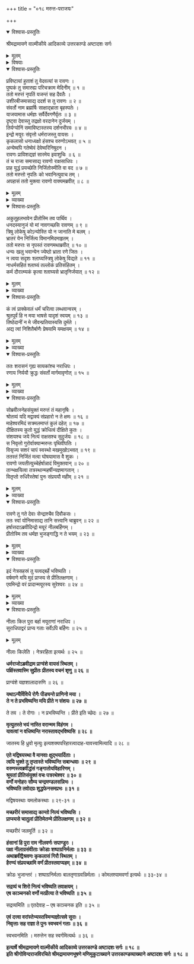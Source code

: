 +++
title = "०१८ मरुत्त-पराजयः"

+++

<details open><summary>विश्वास-प्रस्तुतिः</summary>

श्रीमद्रामायणे वाल्मीकीये आदिकाव्ये उत्तरकाण्डे अष्टादशः सर्गः
</details>

<details><summary>मूलम्</summary>

श्रीमद्रामायणे वाल्मीकीये आदिकाव्ये उत्तरकाण्डे अष्टादशः सर्गः
</details>

<details><summary>विषयाः</summary>

कदाचिद् इन्द्रादि-देव-गण-मण्डितं मरुत्त-राज-यज्ञ-वाटं प्रविष्टे रावणे  
तद्-भयाद् इन्द्रादि-देवैर् मयूर-वायसादि-रूप-परिग्रहः ॥ १ ॥  
रावणेन-युद्धाय समाहूते मरुत्ते युद्ध-संनद्धे  
संवर्त-नाम्ना पुरोधसा  
दीक्षितस्य युद्धानौचित्योक्त्या  
तत्-प्रतिनिवर्तनम् ॥ २ ॥  
निवृत्ते तस्मिन्  
रावणेन जय-घोषण-पूर्वकं निर्गमनम् ॥ ३ ॥  
ततो निज-निज-रूप-धारिभिर् इन्द्रादिभिः  
परितोषान् मयूरादीनां नाना-वरप्रदानम् ॥ ४ ॥
</details>

<details open><summary>विश्वास-प्रस्तुतिः</summary>

प्रविष्टायां हुताशं तु वेदवत्यां स रावणः ।  
पुष्पकं तु समारुह्य परिचक्राम मेदिनीम् ॥ १ ॥  
ततो मरुत्तं नृपतिं यजन्तं सह दैवतैः ।  
उशीरबीजमासाद्य ददर्श स तु रावणः ॥ २ ॥  
संवर्तो नाम ब्रह्मर्षिः साक्षाद्भ्राता बृहस्पतेः ।  
याजयामास धर्मज्ञः सर्वैर्देवगणैर्वृतः ॥ ३ ॥  
दृष्ट्वा देवास्तु तद्रक्षो वरदानेन दुर्जयम् ।  
तिर्यग्योनिं समाविष्टास्तस्य दर्शनभीरवः ॥ ४ ॥  
इन्द्रो मयूरः संवृत्तो धर्मराजस्तु वायसः ।  
कृकलासो धनाध्यक्षो हंसश्च वरुणोऽभवत् ॥ ५ ॥  
अन्येष्वपि गतेष्वेवं देवेष्वरिनिषूदन ।  
रावणः प्राविशद्यज्ञं सारमेय इवाशुचिः ॥ ६ ॥  
तं च राजा समासाद्य रावणो राक्षसाधिपः ।  
प्राह युद्धं प्रयच्छेति निर्जितोस्मीति वा वद ॥ ७ ॥  
ततो मरुत्तो नृपतिः को भवानित्युवाच तम् ।  
अपहासं ततो मुक्त्वा रावणो वाक्यमब्रवीत् ॥ ८ ॥
</details>

<details><summary>मूलम्</summary>

प्रविष्टायां हुताशं तु वेदवत्यां स रावणः ।  
पुष्पकं तु समारुह्य परिचक्राम मेदिनीम् ॥ १ ॥  
ततो मरुत्तं नृपतिं यजन्तं सह दैवतैः ।  
उशीरबीजमासाद्य ददर्श स तु रावणः ॥ २ ॥  
संवर्तो नाम ब्रह्मर्षिः साक्षाद्भ्राता बृहस्पतेः ।  
याजयामास धर्मज्ञः सर्वैर्देवगणैर्वृतः ॥ ३ ॥  
दृष्ट्वा देवास्तु तद्रक्षो वरदानेन दुर्जयम् ।  
तिर्यग्योनिं समाविष्टास्तस्य दर्शनभीरवः ॥ ४ ॥  
इन्द्रो मयूरः संवृत्तो धर्मराजस्तु वायसः ।  
कृकलासो धनाध्यक्षो हंसश्च वरुणोऽभवत् ॥ ५ ॥  
अन्येष्वपि गतेष्वेवं देवेष्वरिनिषूदन ।  
रावणः प्राविशद्यज्ञं सारमेय इवाशुचिः ॥ ६ ॥  
तं च राजा समासाद्य रावणो राक्षसाधिपः ।  
प्राह युद्धं प्रयच्छेति निर्जितोस्मीति वा वद ॥ ७ ॥  
ततो मरुत्तो नृपतिः को भवानित्युवाच तम् ।  
अपहासं ततो मुक्त्वा रावणो वाक्यमब्रवीत् ॥ ८ ॥
</details>

<details><summary>व्याख्या</summary>

उशीरबीजमिति देशनाम ॥ २-८ ॥
</details>

<details open><summary>विश्वास-प्रस्तुतिः</summary>

अकुतूहलभावेन प्रीतोस्मि तव पार्थिव ।  
धनदस्यानुजं यो मां नावगच्छसि रावणम् ॥ ९ ॥  
त्रिषु लोकेषु कोऽन्योस्ति यो न जानाति मे बलम् ।  
भ्रातरं येन निर्जित्य विमानमिदमाहृतम् ।  
ततो मरुत्तः स नृपस्तं रावणमथाब्रवीत् ॥ १० ॥  
धन्यः खलु भवान्येन ज्येष्ठो भ्राता रणे जितः ।  
न त्वया सदृशः श्लाघ्यस्त्रिषु लोकेषु विद्यते ॥ ११ ॥  
नाधर्मसहितं श्लाघ्यं तल्लोकं प्रतिसंहितम् ।  
कर्म दौरात्म्यकं कृत्वा श्लाघ्यसे भ्रातृनिर्जयात् ॥ १२ ॥
</details>

<details><summary>मूलम्</summary>

अकुतूहलभावेन प्रीतोस्मि तव पार्थिव ।  
धनदस्यानुजं यो मां नावगच्छसि रावणम् ॥ ९ ॥  
त्रिषु लोकेषु कोऽन्योस्ति यो न जानाति मे बलम् ।  
भ्रातरं येन निर्जित्य विमानमिदमाहृतम् ।  
ततो मरुत्तः स नृपस्तं रावणमथाब्रवीत् ॥ १० ॥  
धन्यः खलु भवान्येन ज्येष्ठो भ्राता रणे जितः ।  
न त्वया सदृशः श्लाघ्यस्त्रिषु लोकेषु विद्यते ॥ ११ ॥  
नाधर्मसहितं श्लाघ्यं तल्लोकं प्रतिसंहितम् ।  
कर्म दौरात्म्यकं कृत्वा श्लाघ्यसे भ्रातृनिर्जयात् ॥ १२ ॥
</details>

<details><summary>व्याख्या</summary>

अकुतूहुलभावेनमां दृष्ट्वाऽप्यविस्मय- निर्भयानादरभावेनेत्यर्थः । यो नावगच्छसि तस्य तवेत्यन्वयः ॥ ९-१२ ॥
</details>

<details open><summary>विश्वास-प्रस्तुतिः</summary>

कं त्वं प्राक्केवलं धर्मं चरित्वा लब्धवान्वरम् ।  
श्रुतपूर्वं हि न मया भाषसे यादृशं स्वयम् ॥ १३ ॥  
तिष्ठेदानीं न मे जीवन्प्रतियास्यसि दुर्मते ।  
अद्य त्वां निशितैर्बाणैः प्रेषयामि यमक्षयम् ॥ १४ ॥
</details>

<details><summary>मूलम्</summary>

कं त्वं प्राक्केवलं धर्मं चरित्वा लब्धवान्वरम् ।  
श्रुतपूर्वं हि न मया भाषसे यादृशं स्वयम् ॥ १३ ॥  
तिष्ठेदानीं न मे जीवन्प्रतियास्यसि दुर्मते ।  
अद्य त्वां निशितैर्बाणैः प्रेषयामि यमक्षयम् ॥ १४ ॥
</details>

<details><summary>व्याख्या</summary>

प्राक् पूर्वं । त्वं केवलं धर्मं दोषहीनं धर्मं चरित्वा किमपि वरं लब्धवानिति श्रुतपूर्वं । इदानीं यादृशं भ्रातृविजयरूपमधर्मं भाषसे तन्न श्रुतपूर्वमित्यर्थः ॥ १३-१४ ॥
</details>

<details open><summary>विश्वास-प्रस्तुतिः</summary>

ततः शरासनं गृह्य सायकांश्च नराधिपः ।  
रणाय निर्ययौ क्रुद्धः संवर्तो मार्गमावृणोत् ॥ १५ ॥
</details>

<details><summary>मूलम्</summary>

ततः शरासनं गृह्य सायकांश्च नराधिपः ।  
रणाय निर्ययौ क्रुद्धः संवर्तो मार्गमावृणोत् ॥ १५ ॥
</details>

<details><summary>व्याख्या</summary>

मार्गमावृणोत् । निर्यातस्येति शेषः ॥ १५ ॥
</details>

<details open><summary>विश्वास-प्रस्तुतिः</summary>

सोब्रवीत्स्नेहसंयुक्तं मरुत्तं तं महानृषिः ।  
श्रोतव्यं यदि मद्वाक्यं संप्रहारो न ते क्षमः ॥ १६ ॥  
माहेश्वरमिदं सत्रमलमाप्तं कुलं दहेत् ॥ १७ ॥  
दीक्षितस्य कुतो युद्धं क्रोधित्वं दीक्षिते कुतः ।  
संशयश्च जये नित्यं राक्षसश्च सुदुर्जयः ॥ १८ ॥  
स निवृत्तो गुरोर्वाक्यान्मरुत्तः पृथिवीपतिः ।  
विसृज्य सशरं चापं स्वस्थो मखमुखोऽभवत् ॥ १९ ॥  
ततस्तं निर्जितं मत्वा घोषयामास वै शुकः ।  
रावणो जयतीत्युच्चेर्हर्षान्नादं विमुक्तवान् ॥ २० ॥  
तान्भक्षयित्वा तत्रस्थान्महर्षीन्यज्ञमागतान् ।  
वितृप्तो रुधिरैस्तेषां पुनः संप्रययौ महीम् ॥ २१ ॥
</details>

<details><summary>मूलम्</summary>

सोब्रवीत्स्नेहसंयुक्तं मरुत्तं तं महानृषिः ।  
श्रोतव्यं यदि मद्वाक्यं संप्रहारो न ते क्षमः ॥ १६ ॥  
माहेश्वरमिदं सत्रमलमाप्तं कुलं दहेत् ॥ १७ ॥  
दीक्षितस्य कुतो युद्धं क्रोधित्वं दीक्षिते कुतः ।  
संशयश्च जये नित्यं राक्षसश्च सुदुर्जयः ॥ १८ ॥  
स निवृत्तो गुरोर्वाक्यान्मरुत्तः पृथिवीपतिः ।  
विसृज्य सशरं चापं स्वस्थो मखमुखोऽभवत् ॥ १९ ॥  
ततस्तं निर्जितं मत्वा घोषयामास वै शुकः ।  
रावणो जयतीत्युच्चेर्हर्षान्नादं विमुक्तवान् ॥ २० ॥  
तान्भक्षयित्वा तत्रस्थान्महर्षीन्यज्ञमागतान् ।  
वितृप्तो रुधिरैस्तेषां पुनः संप्रययौ महीम् ॥ २१ ॥
</details>

<details><summary>व्याख्या</summary>

महानृषिः । तत्पुरोहित इत्यर्थः ॥ १६-२१ ॥
</details>

<details open><summary>विश्वास-प्रस्तुतिः</summary>

रावणे तु गते देवाः सेन्द्राश्चैव दिवौकसः ।  
ततः स्वां योनिमासाद्य तानि सत्त्वानि चाब्रुवन् ॥ २२ ॥  
हर्षात्तदाऽब्रवीदिन्द्रो मयूरं नीलबर्हिणम् ।  
प्रीतोस्मि तव धर्मज्ञ भुजङ्गाद्धि न ते भयम् ॥ २३ ॥
</details>

<details><summary>मूलम्</summary>

रावणे तु गते देवाः सेन्द्राश्चैव दिवौकसः ।  
ततः स्वां योनिमासाद्य तानि सत्त्वानि चाब्रुवन् ॥ २२ ॥  
हर्षात्तदाऽब्रवीदिन्द्रो मयूरं नीलबर्हिणम् ।  
प्रीतोस्मि तव धर्मज्ञ भुजङ्गाद्धि न ते भयम् ॥ २३ ॥
</details>

<details><summary>व्याख्या</summary>

स्वां योनिं स्वस्वप्रकृतिमासाद्य । तानि सत्त्वानि । प्राक्कार्यवशगृहीतमूर्तिसजातीय -प्राणिनइत्यर्थः ॥ २२-२३ ॥
</details>

<details open><summary>विश्वास-प्रस्तुतिः</summary>

इदं नेत्रसहस्रं तु यत्वद्बर्हे भविष्यति ।  
वर्षमाणे मयि मुदं प्राप्स्य से प्रीतिलक्षणाम् ।  
एवमिन्द्रो वरं प्रादान्मयूरस्य सुरेश्वरः ॥ २४ ॥
</details>

<details><summary>मूलम्</summary>

इदं नेत्रसहस्रं तु यत्वद्बर्हे भविष्यति ।  
वर्षमाणे मयि मुदं प्राप्स्य से प्रीतिलक्षणाम् ।  
एवमिन्द्रो वरं प्रादान्मयूरस्य सुरेश्वरः ॥ २४ ॥
</details>

<details><summary>व्याख्या</summary>

प्रीतिलक्षणां मत्प्रीतिचिह्नभूताम् ॥ २४ ॥
</details>

<details open><summary>विश्वास-प्रस्तुतिः</summary>

नीलाः किल पुरा बर्हा मयूराणां नराधिप ।  
सुराधिपाद्वरं प्राप्य गताः सर्वेऽपि बर्हिणः ॥ २५ ॥
</details>

<details><summary>मूलम्</summary>

नीलाः किल पुरा बर्हा मयूराणां नराधिप ।  
सुराधिपाद्वरं प्राप्य गताः सर्वेऽपि बर्हिणः ॥ २५ ॥
</details>

नीलाः किलेति । नेत्ररहिता इत्यर्थः ॥ २५ ॥

**धर्मराजोऽब्रवीद्राम प्राग्वंशे वायसं स्थितम् ।  
पक्षिंस्तवास्मि सुप्रीतः प्रीतस्य वचनं शृणु ॥ २६ ॥**

प्राग्वंशे यज्ञशालादारुणि ॥ २६ ॥

**यथाऽन्यैर्विविधै रोगैः पीड्यन्ते प्राणिनो मया ।  
ते न ते प्रभविष्यन्ति मयि प्रीते न संशयः ॥ २७ ॥**

ते तव । ते रोगाः । न प्रभविष्यन्ति । प्रीते इति च्छेदः ॥ २७ ॥

**मृत्युतस्ते भयं नास्ति वरान्मम विहंगम ।  
यावत्वां न वधिष्यन्ति नरास्तावद्भविष्यसि ॥ २८ ॥**

जातस्य हि ध्रुवो मृत्युः इत्यशक्यपरिहारत्वादाह-यावत्त्वामित्यादि ॥ २८ ॥

**एते मद्विषयस्था वै मानवाः क्षुद्भयार्दिताः ।  
त्वयि भुक्ते तु तृप्तास्ते भविष्यन्ति सबान्धवाः ॥ २९ ॥  
वरुणस्त्वब्रवीद्धंसं गङ्गातोयविहारिणम् ।  
श्रूयतां प्रीतिसंयुक्तं वचः पत्ररथेश्वर ॥ ३० ॥  
वर्णो मनोहरः सौम्य चन्द्रमण्डलसन्निभः ।  
भविष्यति तवोदग्रः शुद्धफेनसमप्रभः ॥ ३१ ॥**

मद्विषयस्थाः यमलोकस्थाः ॥ २९-३१ ॥

**मच्छरीरं समासाद्य कान्तो नित्यं भविष्यसि ।  
प्राप्स्यसे चातुलां प्रीतिमेतन्मे प्रीतिलक्षणम् ॥ ३२ ॥**

मच्छरीरं जलमूर्ति ॥ ३२ ॥

**हंसानां हि पुरा राम नीलवर्णः सपाण्डुरः ।  
पक्षा नीलाग्रसंवीताः क्रोडाः शष्पाग्रनिर्मलाः ॥ ३३ ॥  
अथाब्रवीद्वैश्रवणः कृकलासं गिरौ स्थितम् ।  
हैरण्यं संप्रयच्छामि वर्णं प्रीतस्तवाप्यहम् ॥ ३४ ॥**

क्रोडः भुजान्तरं । शष्पाग्रनिर्मलाः बालतृणाग्रवन्निर्मलाः । कोमलश्यामवर्णा इत्यर्थः ॥ ३३-३४ ॥

**सद्रव्यं च शिरो नित्यं भविष्यति तवाक्षयम् ।  
एष काञ्चनको वर्णो मत्प्रीत्या ते भविष्यति ॥ ३५ ॥**

सद्रव्यमिति ॥ एतदेवाह – एष काञ्चनक इति ॥ ३५ ॥

**एवं दत्त्वा वरांस्तेभ्यस्तस्मिन्यज्ञोत्सवे सुराः ।  
निवृत्ताः सह राज्ञा ते पुनः स्वभवनं गताः ॥ ३६ ॥**

स्वभवनमिति । मरुत्तेन सह स्वर्गमित्यर्थः ॥ ३६ ॥

**इत्यार्षे श्रीमद्रामायणे वाल्मीकीये आदिकाव्ये उत्तरकाण्डे अष्टादशः सर्गः ॥ १८ ॥  
इति श्रीगोविन्दराजविरचिते श्रीमद्रामायणभूषणे मणिमुकुटाख्याने उत्तरकाण्डव्याख्याने अष्टादशः सर्गः ॥ १८ ॥**
